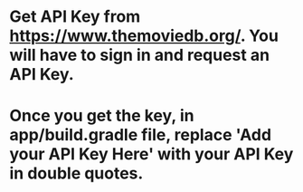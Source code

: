 # Get API Key from https://www.themoviedb.org/. You will have to sign in and request an API Key.
# Once you get the key, in app/build.gradle file, replace 'Add your API Key Here' with your API Key in double quotes.
